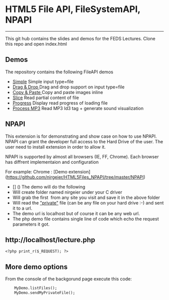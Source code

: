 
﻿HTML5 File API, FileSystemAPI, NPAPI
=========================
--- ---

This git hub contains the slides and demos for the FEDS Lectures.
Clone this repo and open index.html

Demos
------------------------------------------------------------------------
The repository contains the following FileAPI demos

* [Simple](https://github.com/nirgeier/HTML5Files_NPAPI/tree/master/demos/01-InputFile.html) Simple input type=file
* [Drag & Drop ](https://github.com/nirgeier/HTML5Files_NPAPI/tree/master/demos/02-InputFileD&D.html) Drag and drop support on input type=file
* [Copy & Paste ](https://github.com/nirgeier/HTML5Files_NPAPI/tree/master/demos/03-CopyPaste.html) Copy and paste images inline
* [Slice](https://github.com/nirgeier/HTML5Files_NPAPI/tree/master/demos/04-Slice.html) Read partial content of file
* [Progress](https://github.com/nirgeier/HTML5Files_NPAPI/tree/master/demos/05-Progress.html) Display read progress of loading file
* [Process MP3](https://github.com/nirgeier/HTML5Files_NPAPI/tree/master/demos/06-Mp3.html) Read MP3 Id3 tag + generate sound visualization


NPAPI
------------------------------------------------------------------------
This extension is for demonstrating and show case on how to use NPAPI.
NPAPI can grant the developer full access to the Hard Drive of the user.
The user need to install extension in order to allow it.

NPAPI is supported by almost all browsers (IE, FF, Chrome).
Each browser has diffrent implementaion and configuration 

For example:
Chrome : 
[Demo extension] (https://github.com/nirgeier/HTML5Files_NPAPI/tree/master/NPAPI)
* [] () The demo will do the following
* Will create folder named nirgeier under your C driver
* Will grab the first <img> from any site you visit and save it in the above folder
* Will read the ["private"](https://github.com/nirgeier/HTML5Files_NPAPI/blob/master/NPAPI/myPrivateFile.txt) file (can be any file on your hard drive :-) and sent it to a url. 
* The demo url is localhost but of course it can be any web url.
* The php demo file contains single line of code which echo the request parameters it got.


http://localhost/lecture.php
------------------------------------------------------------------------
`<?php print_r($_REQUEST); ?>`


More demo options
------------------------------------------------------------------------
From the console of the backgorund page execute this code:
```html
    MyDemo.listFiles();
    MyDemo.sendMyPrivateFile();
```

			

